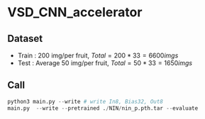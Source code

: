 # VSD_CNN_accelerator

## Dataset
* Train : 200 img/per fruit, $Total = 200 * 33 = 6600 imgs$
* Test : Average 50 img/per fruit, $Total = 50 * 33 = 1650 imgs$

## Call
```python
python3 main.py --write # write In8, Bias32, Out8
main.py  --write --pretrained ./NIN/nin_p.pth.tar --evaluate
```
